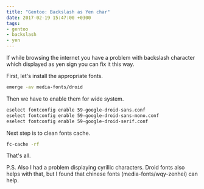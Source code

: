 ```yaml
---
title: "Gentoo: Backslash as Yen char"
date: 2017-02-19 15:47:00 +0300
tags:
- gentoo
- backslash
- yen
---
```


If while browsing the internet you have a problem with backslash character which displayed as yen sign you can fix it this way.

First, let's install the appropriate fonts.

```sh
emerge -av media-fonts/droid
```

Then we have to enable them for wide system.

```sh
eselect fontconfig enable 59-google-droid-sans.conf
eselect fontconfig enable 59-google-droid-sans-mono.conf
eselect fontconfig enable 59-google-droid-serif.conf
```

Next step is to clean fonts cache.

```sh
fc-cache -rf
```

That's all.

P.S.
Also I had a problem displaying cyrillic characters. Droid fonts also helps with that, but I found that chinese fonts (media-fonts/wqy-zenhei) can help. 

